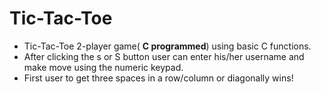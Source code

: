 # Tic-Tac-Toe
- Tic-Tac-Toe 2-player game( **C programmed**) using basic C functions.
- After clicking the s or S button user can enter his/her username and make move using the numeric keypad.
- First user to get three spaces in a row/column or diagonally wins!
